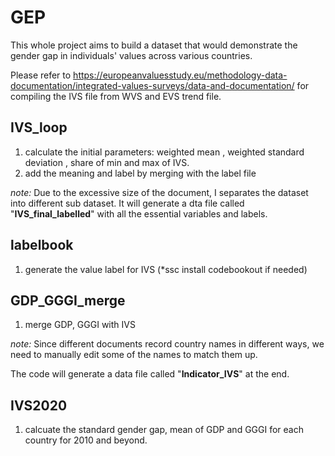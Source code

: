 # GEP
This whole project aims to build a dataset that would demonstrate the gender gap in individuals' values across various countries.

Please refer to https://europeanvaluesstudy.eu/methodology-data-documentation/integrated-values-surveys/data-and-documentation/ for compiling the IVS file from WVS and EVS trend file.

## IVS_loop
1. calculate the initial parameters: weighted mean , weighted standard deviation , share of min and max of IVS.
2. add the meaning and label by merging with the label file

*note:*
Due to the excessive size of the document, I separates the dataset into different sub dataset. It will generate a dta file called "**IVS_final_labelled**" with all the essential variables and labels.

## labelbook
1. generate the value label for IVS (*ssc install codebookout if needed)

## GDP_GGGI_merge
1. merge GDP, GGGI with IVS

*note:*
Since different documents record country names in different ways, we need to manually edit some of the names to match them up. 

The code will generate a data file called "**Indicator_IVS**" at the end.

## IVS2020
1. calcuate the standard gender gap, mean of GDP and GGGI for each country for 2010 and beyond.
